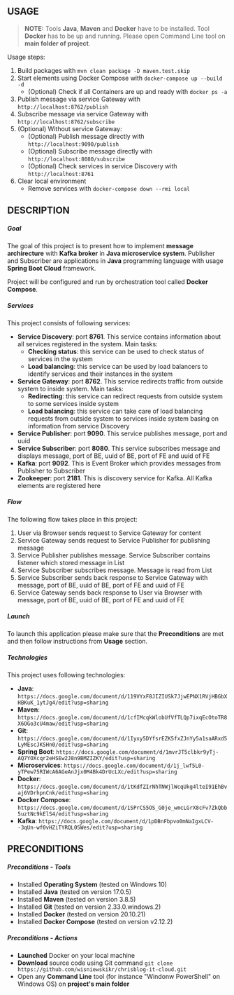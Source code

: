 USAGE
-----

> **NOTE:** Tools **Java**, **Maven** and **Docker** have to be installed. Tool **Docker** has to be up and running. Please open Command Line tool on **main folder of project**.

Usage steps:
1. Build packages with `mvn clean package -D maven.test.skip`
1. Start elements using Docker Compose with `docker-compose up --build -d`
     * (Optional) Check if all Containers are up and ready with `docker ps -a` 
1. Publish message via service Gateway with `http://localhost:8762/publish`
1. Subscribe message via service Gateway with `http://localhost:8762/subscribe`
1. (Optional) Without service Gateway:
    * (Optional) Publish message directly with `http://localhost:9090/publish`
    * (Optional) Subscribe message directly with `http://localhost:8080/subscribe`
    * (Optional) Check services in service Discovery with `http://localhost:8761`
1. Clear local environment
     * Remove services with `docker-compose down --rmi local`


DESCRIPTION
-----------

##### Goal
The goal of this project is to present how to implement **message archirecture** with **Kafka broker** in **Java microservice system**. Publisher and Subscriber are applications in **Java** programming language with usage **Spring Boot Cloud** framework.

Project will be configured and run by orchestration tool called **Docker Compose**.

##### Services
This project consists of following services:
* **Service Discovery**: port **8761**. This service contains information about all services registered in the system. Main tasks:
     * **Checking status**: this service can be used to check status of services in the system 
     * **Load balancing**: this service can be used by load balancers to identify services and their instances in the system
* **Service Gateway**: port **8762**. This service redirects traffic from outside system to inside system. Main tasks:
     * **Redirecting**: this service can redirect requests from outside system to some services inside system
     * **Load balancing**: this service can take care of load balancing requests from outside system to services inside system basing on information from service Discovery
* **Service Publisher**: port **9090**. This service publishes message, port and uuid
* **Service Subscriber**: port **8080**. This service subscribes message and displays message, port of BE, uuid of BE, port of FE and uuid of FE
* **Kafka**: port **9092**. This is Event Broker which provides messages from Publisher to Subscriber
* **Zookeeper**: port **2181**. This is discovery service for Kafka. All Kafka elements are registered here

##### Flow
The following flow takes place in this project:
1. User via Browser sends request to Service Gateway for content
1. Service Gateway sends request to Service Publisher for publishing message
1. Service Publisher publishes message. Service Subscriber contains listener which stored message in List
1. Service Subscriber subscribes message. Message is read from List
1. Service Subscriber sends back response to Service Gateway with message, port of BE, uuid of BE, port of FE and uuid of FE
1. Service Gateway sends back response to User via Browser with message, port of BE, uuid of BE, port of FE and uuid of FE

##### Launch
To launch this application please make sure that the **Preconditions** are met and then follow instructions from **Usage** section.

##### Technologies
This project uses following technologies:
* **Java**: `https://docs.google.com/document/d/119VYxF8JIZIUSk7JjwEPNX1RVjHBGbXHBKuK_1ytJg4/edit?usp=sharing`
* **Maven**: `https://docs.google.com/document/d/1cfIMcqkWlobUfVfTLQp7ixqEcOtoTR8X6OGo3cU4maw/edit?usp=sharing`
* **Git**: `https://docs.google.com/document/d/1Iyxy5DYfsrEZK5fxZJnYy5a1saARxd5LyMEscJKSHn0/edit?usp=sharing`
* **Spring Boot**: `https://docs.google.com/document/d/1mvrJT5clbkr9yTj-AQ7YOXcqr2eHSEw2J8n9BMZIZKY/edit?usp=sharing`
* **Microservices**: `https://docs.google.com/document/d/1j_lwf5L0-yTPew75RIWcA6AGeAnJjx0M4Bk4DrUcLXc/edit?usp=sharing`
* **Docker**: `https://docs.google.com/document/d/1tKdfZIrNhTNWjlWcqUkg4lteI91EhBvaj6VDrhpnCnk/edit?usp=sharing`
* **Docker Compose**: `https://docs.google.com/document/d/1SPrCS5OS_G0je_wmcLGrX8cFv7ZkQbb5uztNc9kElS4/edit?usp=sharing`
* **Kafka**: `https://docs.google.com/document/d/1pDBnFbpvo0mNaIgxLCV--3qUn-wf0vHZiTYRQL05Wes/edit?usp=sharing`


PRECONDITIONS
-------------

##### Preconditions - Tools
* Installed **Operating System** (tested on Windows 10)
* Installed **Java** (tested on version 17.0.5)
* Installed **Maven** (tested on version 3.8.5)
* Installed **Git** (tested on version 2.33.0.windows.2)
* Installed **Docker** (tested on version 20.10.21)
* Installed **Docker Compose** (tested on version v2.12.2)

##### Preconditions - Actions
* **Launched** Docker on your local machine
* **Download** source code using Git command `git clone https://github.com/wisniewskikr/chrisblog-it-cloud.git`
* Open any **Command Line** tool (for instance "Windonw PowerShell" on Windows OS) on **project's main folder**